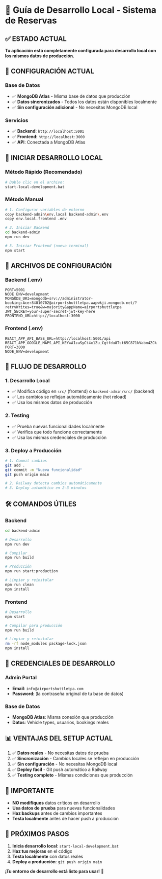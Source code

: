 # 🚀 Guía de Desarrollo Local - Sistema de Reservas

## ✅ **ESTADO ACTUAL**

**Tu aplicación está completamente configurada para desarrollo local con los mismos datos de producción.**

## 🎯 **CONFIGURACIÓN ACTUAL**

### **Base de Datos**
- ✅ **MongoDB Atlas** - Misma base de datos que producción
- ✅ **Datos sincronizados** - Todos los datos están disponibles localmente
- ✅ **Sin configuración adicional** - No necesitas MongoDB local

### **Servicios**
- ✅ **Backend**: `http://localhost:5001`
- ✅ **Frontend**: `http://localhost:3000`
- ✅ **API**: Conectada a MongoDB Atlas

## 🚀 **INICIAR DESARROLLO LOCAL**

### **Método Rápido (Recomendado)**
```bash
# Doble clic en el archivo:
start-local-development.bat
```

### **Método Manual**
```bash
# 1. Configurar variables de entorno
copy backend-admin\env.local backend-admin\.env
copy env.local.frontend .env

# 2. Iniciar Backend
cd backend-admin
npm run dev

# 3. Iniciar Frontend (nueva terminal)
npm start
```

## 📁 **ARCHIVOS DE CONFIGURACIÓN**

### **Backend (.env)**
```env
PORT=5001
NODE_ENV=development
MONGODB_URI=mongodb+srv://administrator-booking:Acer84010702@airportshuttletpa.wapwkji.mongodb.net/?retryWrites=true&w=majority&appName=airportshuttletpa
JWT_SECRET=your-super-secret-jwt-key-here
FRONTEND_URL=http://localhost:3000
```

### **Frontend (.env)**
```env
REACT_APP_API_BASE_URL=http://localhost:5001/api
REACT_APP_GOOGLE_MAPS_API_KEY=AIzaSyCt4x1Zu_Cgtfdu8Tst65C871kVabm4ZCk
PORT=3000
NODE_ENV=development
```

## 🔄 **FLUJO DE DESARROLLO**

### **1. Desarrollo Local**
- ✅ Modifica código en `src/` (frontend) o `backend-admin/src/` (backend)
- ✅ Los cambios se reflejan automáticamente (hot reload)
- ✅ Usa los mismos datos de producción

### **2. Testing**
- ✅ Prueba nuevas funcionalidades localmente
- ✅ Verifica que todo funcione correctamente
- ✅ Usa las mismas credenciales de producción

### **3. Deploy a Producción**
```bash
# 1. Commit cambios
git add .
git commit -m "Nueva funcionalidad"
git push origin main

# 2. Railway detecta cambios automáticamente
# 3. Deploy automático en 2-3 minutos
```

## 🛠️ **COMANDOS ÚTILES**

### **Backend**
```bash
cd backend-admin

# Desarrollo
npm run dev

# Compilar
npm run build

# Producción
npm run start:production

# Limpiar y reinstalar
npm run clean
npm install
```

### **Frontend**
```bash
# Desarrollo
npm start

# Compilar para producción
npm run build

# Limpiar y reinstalar
rm -rf node_modules package-lock.json
npm install
```

## 🔐 **CREDENCIALES DE DESARROLLO**

### **Admin Portal**
- **Email**: `info@airportshuttletpa.com`
- **Password**: (la contraseña original de tu base de datos)

### **Base de Datos**
- **MongoDB Atlas**: Misma conexión que producción
- **Datos**: Vehicle types, usuarios, bookings reales

## 📊 **VENTAJAS DEL SETUP ACTUAL**

1. ✅ **Datos reales** - No necesitas datos de prueba
2. ✅ **Sincronización** - Cambios locales se reflejan en producción
3. ✅ **Sin configuración** - No necesitas MongoDB local
4. ✅ **Deploy fácil** - Git push automático a Railway
5. ✅ **Testing completo** - Mismas condiciones que producción

## 🚨 **IMPORTANTE**

- **NO modifiques** datos críticos en desarrollo
- **Usa datos de prueba** para nuevas funcionalidades
- **Haz backups** antes de cambios importantes
- **Testa localmente** antes de hacer push a producción

## 🎯 **PRÓXIMOS PASOS**

1. **Inicia desarrollo local**: `start-local-development.bat`
2. **Haz tus mejoras** en el código
3. **Testa localmente** con datos reales
4. **Deploy a producción**: `git push origin main`

**¡Tu entorno de desarrollo está listo para usar!** 🚀
